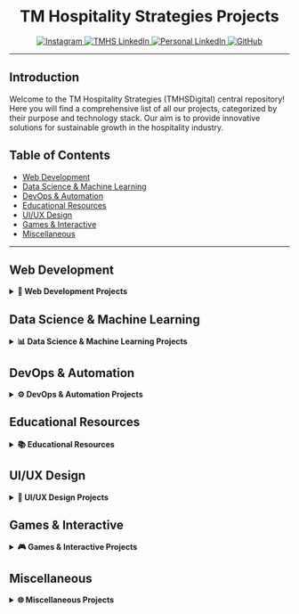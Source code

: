 <h1 align="center">TM Hospitality Strategies Projects</h1>

<p align="center">
  <a href="https://www.instagram.com/tmhs.ig/" target="_blank">
    <img src="https://img.shields.io/badge/Instagram-E4405F?style=for-the-badge&logo=instagram&logoColor=white" alt="Instagram">
  </a>
  <a href="https://www.linkedin.com/company/tm-hospitality-strategies/?viewAsMember=true" target="_blank">
    <img src="https://img.shields.io/badge/LinkedIn-0077B5?style=for-the-badge&logo=linkedin&logoColor=white" alt="TMHS LinkedIn">
  </a>
  <a href="https://www.linkedin.com/in/thomasmathes1/" target="_blank">
    <img src="https://img.shields.io/badge/LinkedIn-0077B5?style=for-the-badge&logo=linkedin&logoColor=white" alt="Personal LinkedIn">
  </a>
  <a href="https://github.com/TMHSDigital" target="_blank">
    <img src="https://img.shields.io/badge/GitHub-181717?style=for-the-badge&logo=github&logoColor=white" alt="GitHub">
  </a>
</p>

---

## Introduction

Welcome to the TM Hospitality Strategies (TMHSDigital) central repository! Here you will find a comprehensive list of all our projects, categorized by their purpose and technology stack. Our aim is to provide innovative solutions for sustainable growth in the hospitality industry.

## Table of Contents

- [Web Development](#web-development)
- [Data Science & Machine Learning](#data-science--machine-learning)
- [DevOps & Automation](#devops--automation)
- [Educational Resources](#educational-resources)
- [UI/UX Design](#uiux-design)
- [Games & Interactive](#games--interactive)
- [Miscellaneous](#miscellaneous)

---

## Web Development

<details>
  <summary><strong>🔧 Web Development Projects</strong></summary>

- ### [GitHub-Profile-Elements](https://github.com/TMHSDigital/GitHub-Profile-Elements)
  Enhance your GitHub profile with various elements and configurations.

- ### [open-webui](https://github.com/TMHSDigital/open-webui)
  User-friendly WebUI for LLMs (Formerly Ollama WebUI).

- ### [button-boss](https://github.com/TMHSDigital/button-boss)
  Check out the site to see various buttons.

- ### [TMHSDigital](https://github.com/TMHSDigital/TMHSDigital)
  Config files for my GitHub profile.

- ### [TechWave-Solutions](https://github.com/TMHSDigital/TechWave-Solutions)
  Innovative solutions for tech challenges.

- ### [landing-pages](https://github.com/TMHSDigital/landing-pages)
  A collection of landing pages for GitHub Pages.

- ### [claude-site-demo](https://github.com/TMHSDigital/claude-site-demo)
  A demo site for showcasing Claude's capabilities.

- ### [Tech.Hub](https://github.com/TMHSDigital/Tech.Hub)
  Centralized hub for tech-related projects.

- ### [Digital_Services.HUB](https://github.com/TMHSDigital/Digital_Services.HUB)
  Hub for digital services, including version control and image processing.

- ### [free-asset-sources](https://github.com/TMHSDigital/free-asset-sources)
  A collection of free asset sources for various projects.

- ### [figma.ai-UI-designer](https://github.com/TMHSDigital/figma.ai-UI-designer)
  AI UI designed with Figma.

- ### [Galileo.AI](https://github.com/TMHSDigital/Galileo.AI)
  AI UI designed for advanced interactions.

- ### [theme-template](https://github.com/TMHSDigital/theme-template)
  Template for creating themes.

</details>

## Data Science & Machine Learning

<details>
  <summary><strong>📊 Data Science & Machine Learning Projects</strong></summary>

- ### [local-llama-3](https://github.com/TMHSDigital/local-llama-3)
  Data science project leveraging the Llama 3 model.

- ### [offensive-defense-methods](https://github.com/TMHSDigital/offensive-defense-methods)
  Jupyter Notebook for offensive and defensive methods in cybersecurity.

- ### [Language-Library](https://github.com/TMHSDigital/Language-Library)
  A library for learning programming languages.

- ### [daily_report.py](https://github.com/TMHSDigital/daily_report.py)
  A script for generating daily reports.

</details>

## DevOps & Automation

<details>
  <summary><strong>⚙️ DevOps & Automation Projects</strong></summary>

- ### [sapiens-game-mods](https://github.com/TMHSDigital/sapiens-game-mods)
  Mods for the game Sapiens.

- ### [Tech.Hub](https://github.com/TMHSDigital/Tech.Hub)
  Centralized hub for tech-related projects.

- ### [Digital_Services.HUB](https://github.com/TMHSDigital/Digital_Services.HUB)
  Hub for digital services, including version control and image processing.

- ### [free-asset-sources](https://github.com/TMHSDigital/free-asset-sources)
  A collection of free asset sources for various projects.

- ### [magicui](https://github.com/TMHSDigital/magicui)
  UI Library for Design Engineers. Animated components and effects for apps.

</details>

## Educational Resources

<details>
  <summary><strong>📚 Educational Resources</strong></summary>

- ### [Education](https://github.com/TMHSDigital/Education)
  Learning various technologies through hands-on projects.

- ### [README.md-TEMPLATES](https://github.com/TMHSDigital/README.md-TEMPLATES)
  Templates for README files.

- ### [build-your-own-x](https://github.com/TMHSDigital/build-your-own-x)
  Master programming by recreating your favorite technologies from scratch.

- ### [SQL-Guide](https://github.com/TMHSDigital/SQL-Guide)
  Comprehensive guide for SQL.

</details>

## UI/UX Design

<details>
  <summary><strong>🎨 UI/UX Design Projects</strong></summary>

- ### [figma.ai-UI-designer](https://github.com/TMHSDigital/figma.ai-UI-designer)
  AI UI designed with Figma.

- ### [Galileo.AI](https://github.com/TMHSDigital/Galileo.AI)
  AI UI designed for advanced interactions.

- ### [theme-template](https://github.com/TMHSDigital/theme-template)
  Template for creating themes.

- ### [magicui](https://github.com/TMHSDigital/magicui)
  UI Library for Design Engineers. Animated components and effects for apps.

- ### [button-boss](https://github.com/TMHSDigital/button-boss)
  Check out the site to see various buttons.

- ### [TMHSDigital](https://github.com/TMHSDigital/TMHSDigital)
  Config files for my GitHub profile.

- ### [TechWave-Solutions](https://github.com/TMHSDigital/TechWave-Solutions)
  Innovative solutions for tech challenges.

</details>

## Games & Interactive

<details>
  <summary><strong>🎮 Games & Interactive Projects</strong></summary>

- ### [sapiens-game-mods](https://github.com/TMHSDigital/sapiens-game-mods)
  Mods for the game Sapiens.

- ### [rpg-game](https://github.com/TMHSDigital/rpg-game)
  An RPG game developed using JavaScript and Java.

- ### [TMHS-openplayground](https://github.com/TMHSDigital/TMHS-openplayground)
  An LLM playground you can run on your laptop.

- ### [python-adventure-game](https://github.com/TMHSDigital/python-adventure-game)
  A game to help you learn Python.

- ### [Txt-Based-Py-Game](https://github.com/TMHSDigital/Txt-Based-Py-Game)
  A text-based game developed in Python.

- ### [TM.DigiGames.com](https://github.com/TMHSDigital/TM.DigiGames.com)
  JavaScript-based game development project.

</details>

## Miscellaneous

<details>
  <summary><strong>🌐 Miscellaneous Projects</strong></summary>

- ### [awesome](https://github.com/TMHSDigital/awesome)
  Forked from sindresorhus/awesome. Awesome lists about all kinds of interesting topics.

- ### [Raymo111](https://github.com/TMHSDigital/Raymo111)
  My awesome profile README.

- ### [codeSTACKr](https://github.com/TMHSDigital/codeSTACKr)
  Forked from codeSTACKr/codeSTACKr.

- ### [myname.com](https://github.com/TMHSDigital/myname.com)
  Personal website project.

</details>
